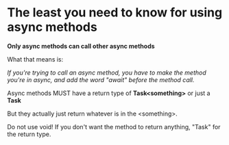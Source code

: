 # The least you need to know for using async methods

**Only async methods can call other async methods**

What that means is:

*If you're trying to call an async method, you have to make
the method you're in async, and add the word "await" before
the method call.*

Async methods MUST have a return type of **Task&lt;something&gt;** or just a **Task**

But they actually just return whatever is in the &lt;something&gt;.

Do not use void! If you don't want the method to return anything, "Task" for the return type.

